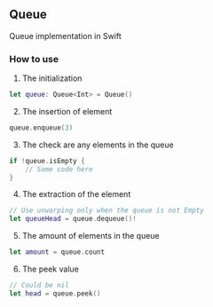 ## Queue
Queue implementation in Swift

### How to use

1. The initialization
```swift
let queue: Queue<Int> = Queue()
```

2. The insertion of element
```swift
queue.enqueue(3)
```

3. The check are any elements in the queue
```swift
if !queue.isEmpty {
    // Some code here
}
```

4. The extraction of the element
```swift
// Use unwarping only when the queue is not Empty
let queueHead = queue.dequeue()!
```

5. The amount of elements in the queue
```swift
let amount = queue.count
```

6. The peek value
```swift
// Could be nil
let head = queue.peek()
```
